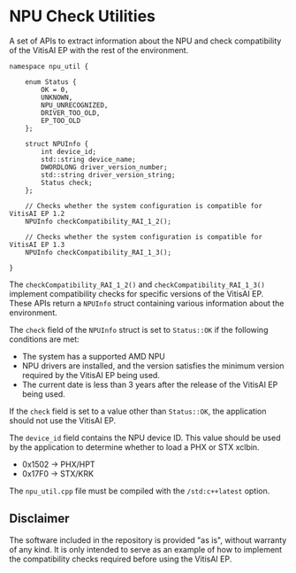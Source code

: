 # NPU Check Utilities

A set of APIs to extract information about the NPU and check compatibility of the VitisAI EP with the rest of the environment.

```
namespace npu_util {

    enum Status {
        OK = 0,
        UNKNOWN,
        NPU_UNRECOGNIZED,
        DRIVER_TOO_OLD,
        EP_TOO_OLD
    };

    struct NPUInfo {
        int device_id;
        std::string device_name;
        DWORDLONG driver_version_number;
        std::string driver_version_string;
        Status check;
    };

    // Checks whether the system configuration is compatible for VitisAI EP 1.2
    NPUInfo checkCompatibility_RAI_1_2();

    // Checks whether the system configuration is compatible for VitisAI EP 1.3
    NPUInfo checkCompatibility_RAI_1_3();

}
```

The `checkCompatibility_RAI_1_2()` and `checkCompatibility_RAI_1_3()` implement compatibility checks for specific versions of the VitisAI EP. These APIs return a `NPUInfo` struct containing various information about the environment.

The `check` field of the `NPUInfo` struct is set to `Status::OK` if the following conditions are met:
 - The system has a supported AMD NPU
 - NPU drivers are installed, and the version satisfies the minimum version required by the VitisAI EP being used.
 - The current date is less than 3 years after the release of the VitisAI EP being used. 

If the `check` field is set to a value other than `Status::OK`, the application should not use the VitisAI EP.

The `device_id` field contains the NPU device ID. This value should be used by the application to determine whether to load a PHX or STX xclbin.
 - 0x1502 -> PHX/HPT
 - 0x17F0 -> STX/KRK

The `npu_util.cpp` file must be compiled with the `/std:c++latest` option.

## Disclaimer

The software included in the repository is provided "as is", without warranty of any kind. It is only intended to serve as an example of how to implement the compatibility checks required before using the VitisAI EP.
